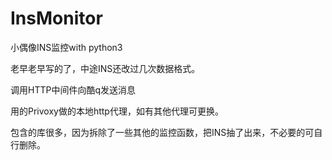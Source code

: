 # InsMonitor
小偶像INS监控with python3


老早老早写的了，中途INS还改过几次数据格式。

调用HTTP中间件向酷q发送消息

用的Privoxy做的本地http代理，如有其他代理可更换。

包含的库很多，因为拆除了一些其他的监控函数，把INS抽了出来，不必要的可自行删除。
